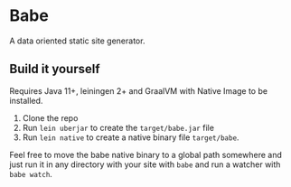 # Babe

A data oriented static site generator.

## Build it yourself

Requires Java 11+, leiningen 2+ and GraalVM with Native Image to be installed.

1. Clone the repo
2. Run `lein uberjar` to create the `target/babe.jar` file
3. Run `lein native` to create a native binary file `target/babe`.

Feel free to move the babe native binary to a global path somewhere and just run it in any directory with your site
with `babe` and run a watcher with `babe watch`. 